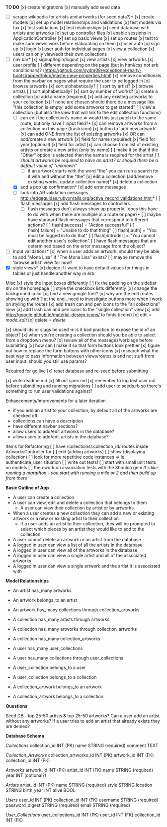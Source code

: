 **TO DO**
[x] create migrations
[x] manually add seed data
*[ ] scrape wikipedia for artists and artworks (for seed data?)*
[x] create models
[x] set up model relationships and validations
[x] test models via tux
  [x] test validations
  [x] test relationships
[x] seed database with artists and artworks
[x] set up controller files
[x] enable sessions in ApplicationController
[x] set up basic views
[x] set up routes
[x] test to make sure views work before elaborating on them
[x] user auth
  [x] sign up
  [x] login
  [x] user auth for individual pages
    [x] view a collection
    [x] users can only view/edit their own collections
*[ ] nav bar*
  [x] signup/login/logout
  [x] view artists
  [x] view artworks
  [x] user profile
  [ ] different depending on the page (but in html/css not erb conditionals)?
    (https://github.com/sydra08/exceptional-realty-bootstrapped/blob/master/new-properties.html)
  [x] remove conditionals from the navbar on pages what require the user to be logged in
[x] browse artworks
    [x] sort alphabetically?
    [ ] sort by artist?
[x] browse artists
    [ ] sort alphabetically?
    [x] sort by number of works?
[x] create a collection
  [x] add a name (required)
  [x] add any existing artworks to your collection
    [x] if none are chosen should there be a message like "this collection is empty! add some artworks to get started"
[ ] view a collection (but also the view that will link to the edit collection functions)
  *[ ] can edit the collection's name => would this just patch to the same route, but only have 1 input field?*
  [x] can remove artworks from a collection on this page (trash icon)
  [x] button to 'add new artwork'
    [x] can add ONE from the list of existing artworks
    [x] OR can add/create a new artwork
      [x] field for name (required)
      [x] field for year (optional)
      [x] field for artist
        [x] can choose from list of existing artists or create a new artist (only by name)
          [ ] make it so that if the "Other" option is selected then the name is required for the artist
        *[ ] should artworks be required to have an artist? or should there be a default value of "unknown"*
      *[ ] if an artwork starts with the word "the" you can run a search for it with and without the "the"
[x] edit a collection (add/remove existing works, update collection name)*
[x] delete a collection
  *[x] add a pop up confirmation*
[x] add error messages
  *[ ] look into AR validation messages http://edgeguides.rubyonrails.org/active_record_validations.html*
  [ ] flash messages
    [x] add flash messages to controllers
    *[ ] flash messages don't always show up properly...does this have to do with when there are multiple in a route or page?*
    [ ] maybe have standard flash messages that correspond to different actions?
      [ ] flash[:success] = "Action successful"
      [ ] flash[:failure] = "Unable to do that thing"
      [ ] flash[:auth] = "You must be logged in to do that"
      [ ] flash[:intruder] = "You cannot edit another user's collection"
    [ ] have flash messages that are determined based on the error message from the object?
*[ ] input validations*
  [x] when a user adds an artwork, should they be able to add "Mona Lisa" if "The Mona Lisa" exists?
[ ] maybe remove the 'browse artist' view for now?
*[x] style views*
[x] decide if i want to have default values for things in tables or just handle another way in erb

Misc
[x] style the input boxes differently
[ ] fix the padding on the sidebar div on the homepage
[ ] style the checkbox lists differently
[x] change the background color
[x] find a new google font?
[x] why are the edit routes showing up with ? at the end...need to investigate buttons more when I work on styling the routes
[x] add trash can and pen icons to the "all collections" view
[x] add trash can and pen icons to the "single collection" view
[x] add http://google.github.io/material-design-icons/ to fonts (icons)
  [x] edit = <i class="material-icons">mode_edit</i>
  [x] delete = <i class="material-icons">delete</i>
<!-- [ ] should a user only be able to edit an artist's details but not their artworks?
[ ] should you be able edit an artwork's artist? -->
[x] should ids or slugs be used => is it bad practice to expose the id of an object?
[x] when you're creating a collection should you be able to select from a dropdown menu?
[x] review all of the messages/verbiage before submitting
[x] how can I make it so that form buttons look prettier
[x] figure out how to replace the form buttons with other icons
[x] research what the best way to pass information between views/routes is and not stuff from user input. should you still use params?
<!-- [ ] add tables to layouts to organize content better -->

Required for go live
[x] reset database and re-seed before submitting
<!-- [ ] write out a test spec? -->
[x] write readme.md
[x] fill out spec.md
[x] remember to log test user out before submitting and running migrations
[ ] add user to seeds.rb so there's something to run user validations against?

Enhancements/Improvements for a later iteration
+ if you add an artist to your collection, by default all of the artworks are checked off
+ collections can have a description
+ have different navbar sections?
+ allow users to add/edit artworks in the database?
+ allow users to add/edit artists in the database?

Items for Refactoring
[ ] have /collections/:collection_id/ routes inside ArtworksController for
  [ ] edit (adding artworks)
  [ ] show (displaying collection)
[ ] look for more repetitive code instances => ie. authenticate_user situation
[ ] write out tests!
  [ ] start with small unit tests on models
  [ ] then work on association tests with the Shoulda gem
*It's like running a marathon - you start with running a mile or 2 and then build up from there*

**Basic Outline of App**

+ A user can create a collection
+ A user can view, edit and delete a collection that belongs to them
  + A user can view their collection by artist or by artworks
+ When a user creates a new collection they can add a new or existing artwork or a new or existing artist to their collection
  + If a user adds an artist to their collection, they will be prompted to select which pieces by an artist they would like to add to the collection
+ A user cannot delete an artwork or an artist from the database
+ A logged in user can view a list of all the artists in the database
+ A logged in user can view all of the artworks in the database
+ A logged in user can view a single artist and all of the associated artworks
+ A logged in user can view a single artwork and the artist it is associated with

**Model Relationships**

+ An artist has_many artworks

+ An artwork belongs_to an artist
+ An artwork has_many collections through collection_artworks

+ A collection has_many artists through artworks
+ A collection has_many artworks through collection_artworks
+ A collection has_many collection_artworks

+ A user has_many user_collections
+ A user has_many collections through user_collections

+ A user_collection belongs_to a user
+ A user_collection belongs_to a collection

+ A collection_artwork belongs_to an artwork
+ A collection_artwork belongs_to a collection

**Questions**

Seed DB - top 25-50 artists & top 25-50 artworks?
Can a user add an artist without any artworks?
If a user tries to add an artist that already exists they are denied?

**Database Schema**

*Collections*
collection_id INT (PK)
name STRING (required)
comment TEXT

*Collection_Artworks*
collection_artworks_id INT (PK)
artwork_id INT (FK)
collection_id INT (FK)

*Artworks*
artwork_id INT (PK)
artist_id INT (FK)
name STRING (required)
year INT (optional?)

*Artists*
artist_id INT (PK)
name STRING (required)
style STRING
location STRING
birth_year INT
alive BOOL

*Users*
user_id INT (PK)
collection_id INT (FK)
username STRING (required)
password_digest STRING (required)
email STRING (required)

*User_Collections*
user_collections_id INT (PK)
user_id INT (FK)
collection_id INT (FK)
